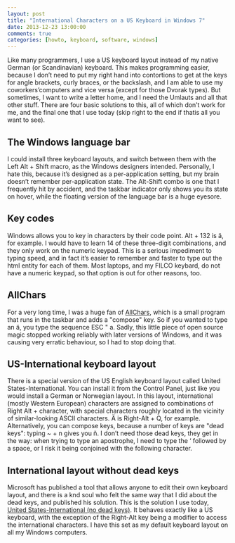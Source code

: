 ```yaml
---
layout: post
title: "International Characters on a US Keyboard in Windows 7"
date: 2013-12-23 13:00:00
comments: true
categories: [howto, keyboard, software, windows]
---
```

Like many programmers, I use a US keyboard layout instead of my native German
(or Scandinavian) keyboard. This makes programming easier, because I don’t need
to put my right hand into contortions to get at the keys for angle brackets,
curly braces, or the backslash, and I am able to use my coworkers’computers and
vice versa (except for those Dvorak types). But sometimes, I want to write a
letter home, and I need the Umlauts and all that other stuff. There are four
basic solutions to this, all of which don’t work for me, and the final one that
I use today (skip right to the end if thatis all you want to see).

<!-- more -->
## The Windows language bar

I could install three keyboard layouts, and switch between them with the Left
Alt + Shift macro, as the Windows designers intended. Personally, I hate this,
because it’s designed as a per-application setting, but my brain doesn’t
remember per-application state. The Alt-Shift combo is one that I frequently hit
by accident, and the taskbar indicator only shows you its state on hover, while
the floating version of the language bar is a huge eyesore.

## Key codes

Windows allows you to key in characters by their code point. Alt + 132 is &auml;, for
example. I would have to learn 14 of these three-digit combinations, and they
only work on the numeric keypad. This is a serious impediment to typing speed,
and in fact it’s easier to remember and faster to type out the html entity for
each of them. Most laptops, and my FILCO keybard, do not have a numeric keypad,
so that option is out for other reasons, too.

## AllChars

For a very long time, I was a huge fan of
[AllChars](http://allchars.zwolnet.com/), which is a small program that runs in
the taskbar and adds a "compose" key. So if you wanted to type an &auml;, you type
the sequence ESC &quot; a. Sadly, this little piece of open source magic stopped
working reliably with later versions of Windows, and it was causing very erratic
behaviour, so I had to stop doing that.

## US-International keyboard layout

There is a special version of the US English keyboard layout called United
States-International. You can install it from the Control Panel, just like you
would install a German or Norwegian layout. In this layout, international
(mostly Western European) characters are assigned to combinations of Right Alt +
character, with special characters roughly located in the vicinity of
similar-looking ASCII characters. &Auml; is Right-Alt + Q, for example.
Alternatively, you can compose keys, because a number of keys are "dead keys":
typing ~ + n gives you ñ. I don’t need those dead keys, they get in the way:
when trying to type an apostrophe, I need to type the ‘ followed by a space, or
I risk it being conjoined with the following character.

## International layout without dead keys

Microsoft has published a tool that allows anyone to edit their own keyboard
layout, and there is a knd soul who felt the same way that I did about the dead
keys, and published his solution. This is the solution I use today, [United
States-International (no dead
keys)](http://freeman2222.mywebcommunity.org/us-intnd.zip). It behaves exactly
like a US keyboard, with the exception of the Right-Alt key being a modifier to
access the international characters. I have this set as my default keyboard
layout on all my Windows computers.
